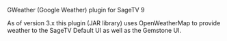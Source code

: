 GWeather (Google Weather) plugin for SageTV 9

As of version 3.x this plugin (JAR library) uses OpenWeatherMap to provide weather to the SageTV Default UI as well as the Gemstone UI.

